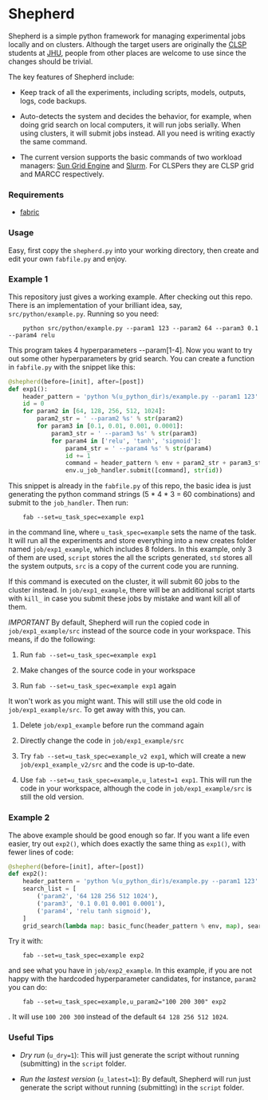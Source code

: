 # Shepherd 

Shepherd is a simple python framework for managing experimental jobs locally and on clusters. Although the target users are originally the [CLSP](https://www.clsp.jhu.edu/) students at [JHU](https://www.clsp.jhu.edu/), people from other places are welcome to use since the changes should be trivial. 

The key features of Shepherd include:

* Keep track of all the experiments, including scripts, models, outputs, logs, code backups. 

* Auto-detects the system and decides the behavior, for example, when doing grid search on local computers, it will run jobs serially. When using clusters, it will submit jobs instead. All you need is writing exactly the same command.

* The current version supports the basic commands of two workload managers: [Sun Grid Engine](http://gridscheduler.sourceforge.net/htmlman/manuals.html) and [Slurm](https://slurm.schedmd.com/). For CLSPers they are CLSP grid and MARCC respectively.

### Requirements 

* [fabric](http://www.fabfile.org/)


### Usage

Easy, first copy the `shepherd.py` into your working directory, then create and edit your own `fabfile.py` and enjoy.

### Example 1 

This repository just gives a working example. After checking out this repo. There is an implementation of your brilliant idea, say, `src/python/example.py`. Running so you need: 

       	python src/python/example.py --param1 123 --param2 64 --param3 0.1 --param4 relu 

This program takes 4 hyperparameters --param[1-4]. Now you want to try out some other hyperparameters by grid search. You can create a function in `fabfile.py` with the snippet like this:

```python
@shepherd(before=[init], after=[post])
def exp1():
    header_pattern = 'python %(u_python_dir)s/example.py --param1 123'
    id = 0
    for param2 in [64, 128, 256, 512, 1024]:
        param2_str = ' --param2 %s' % str(param2)
        for param3 in [0.1, 0.01, 0.001, 0.0001]:
            param3_str = ' --param3 %s' % str(param3)
            for param4 in ['relu', 'tanh', 'sigmoid']:
                param4_str = ' --param4 %s' % str(param4)
                id += 1
                command = header_pattern % env + param2_str + param3_str + param4_str
                env.u_job_handler.submit([command], str(id))

```

This snippet is already in the `fabfile.py` of this repo, the basic idea is just generating the python command strings (5 * 4  * 3 = 60 combinations) and submit to the `job_handler`. Then run:

 
		fab --set=u_task_spec=example exp1


in the command line, where `u_task_spec=example` sets the name of the task. It will run all the experiments and store everything into a new creates folder named `job/exp1_example`, which includes 8 folders. In this example, only 3 of them are used, `script` stores the all the scripts generated, `std` stores all the system outputs, `src` is a copy of the current code you are running. 

If this command is executed on the cluster, it will submit 60 jobs to the cluster instead. In  `job/exp1_example`, there will be an additional script starts with `kill_` in case you submit these jobs by mistake and want kill all of them. 

*IMPORTANT* By default, Shepherd will run the copied code in `job/exp1_example/src` instead of the source code in your workspace. This means, if do the following:

1. Run `fab --set=u_task_spec=example exp1`

2. Make changes of the source code in your workspace

3. Run `fab --set=u_task_spec=example exp1` again 

It won't work as you might want. This will still use the old code in `job/exp1_example/src`. To get away with this, you can. 

1. Delete `job/exp1_example` before run the command again 

2. Directly change the code in `job/exp1_example/src`

3. Try `fab --set=u_task_spec=example_v2 exp1`, which will create a new `job/exp1_example_v2/src` and the code is up-to-date.

4. Use `fab --set=u_task_spec=example,u_latest=1 exp1`. This will run the code in your workspace, although the code in `job/exp1_example/src` is still the old version.


### Example 2 

The above example should be good enough so far. If you want a life even easier, try out `exp2()`, which does exactly the same thing as `exp1()`, with fewer lines of code:

```python
@shepherd(before=[init], after=[post])
def exp2():
    header_pattern = 'python %(u_python_dir)s/example.py --param1 123'
    search_list = [
        ('param2', '64 128 256 512 1024'),
        ('param3', '0.1 0.01 0.001 0.0001'),
        ('param4', 'relu tanh sigmoid'),
    ]
    grid_search(lambda map: basic_func(header_pattern % env, map), search_list)
```

Try it with:


		fab --set=u_task_spec=example exp2

and see what you have in `job/exp2_example`. In this example, if you are not happy with the hardcoded hyperparameter candidates, for instance, `param2` you can do:

		fab --set=u_task_spec=example,u_param2="100 200 300" exp2

. It will use `100 200 300` instead of the default `64 128 256 512 1024`.


### Useful Tips

* *Dry run* (`u_dry=1`): This will just generate the script without running (submitting) in the `script` folder.  

* *Run the lastest version* (`u_latest=1`): By default, Shepherd will run just generate the script without running (submitting) in the `script` folder.  
